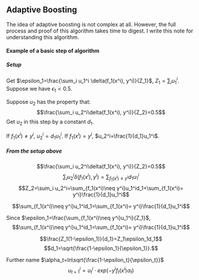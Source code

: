 ## Adaptive Boosting
The idea of adaptive boosting is not complex at all. However, the full process and proof of this algorithm takes time to digest. I write this note for understanding this algorithm. 

#### Example of a basic step of algorithm
##### Setup
Get $\epsilon_1=\frac{\sum_i u_1^i \delta(f_1(x^i), y^i)}{Z_1}$, $Z_1=\sum_i u_1^i$. 
Suppose we have $\epsilon_1<0.5$. 

Suppose $u_2$ has the property that: 
$$\frac{\sum_i u_2^i\delta(f_1(x^i), y^i)}{Z_2}=0.5$$
Get $u_2$ in this step by a constant $d_1$. 

If $f_1(x^i)\neq y^i$, $u_2^i=d_1u_1^i$. 
If $f_1(x^i)= y^i$, $u_2^i=\frac{1}{d_1}u_1^i$.

##### From  the setup above
$$\frac{\sum_i u_2^i\delta(f_1(x^i), y^i)}{Z_2}=0.5$$
$$\sum_i u_2^i\delta(f_1(x^i), y^i)=\sum_{f_1(x^i)\neq y^i}d_1u_1^i$$
$$Z_2=\sum_i u_2^i=\sum_{f_1(x^i)\neq y^i}u_1^id_1+\sum_{f_1(x^i)= y^i}\frac{1}{d_1}u_1^i$$

$$\sum_{f_1(x^i)\neq y^i}u_1^id_1=\sum_{f_1(x^i)= y^i}\frac{1}{d_1}u_1^i$$

Since $\epsilon_1=\frac{\sum_{f_1(x^i)\neq y^i}u_1^i}{Z_1}$, 
$$\sum_{f_1(x^i)\neq y^i}u_1^id_1=\sum_{f_1(x^i)= y^i}\frac{1}{d_1}u_1^i$$

$$\frac{Z_1(1-\epsilon_1)}{d_1}=Z_1\epsilon_1d_1$$
$$d_1=\sqrt{\frac{1-\epsilon_1}{\epsilon_1}}.$$

Further name $\alpha_t=ln\sqrt{\frac{1-\epsilon_t}{\epsilon_t}}$
$$u_{t+1}^i=u_t^i \cdot exp(-y^if_t(x^i)\alpha_t)$$

